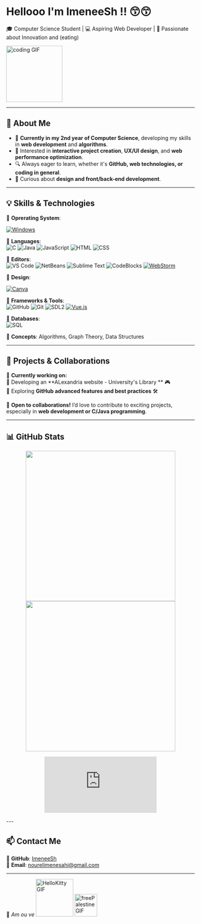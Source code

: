 # Hellooo I'm ImeneeSh !! 😙😙

🎓 Computer Science Student | 💻 Aspiring Web Developer | 🚀 Passionate about Innovation and (eating)

 <img src="https://github.com/user-attachments/assets/31e28893-f175-4413-93ee-f500747c5ff3" width="150" alt="coding GIF">

---

## 🌱 About Me  

- 🎯 **Currently in my 2nd year of Computer Science**, developing my skills in **web development** and **algorithms**.  
- 📌 Interested in **interactive project creation**, **UX/UI design**, and **web performance optimization**.  
- 🔍 Always eager to learn, whether it's **GitHub, web technologies, or coding in general**.  
- 🎨 Curious about **design and front/back-end development**.  

---

## 💡 Skills & Technologies  

🔹 **Oprerating System**:

[![Windows](https://custom-icon-badges.demolab.com/badge/Windows-0078D6?logo=windows11&logoColor=white)](#)

🔹 **Languages**:  
![C](https://img.shields.io/badge/-C-00599C?style=flat-square&logo=c&logoColor=white)  ![Java](https://img.shields.io/badge/-Java-007396?style=flat-square&logo=java&logoColor=white)  ![JavaScript](https://img.shields.io/badge/-JavaScript-F7DF1E?style=flat-square&logo=javascript&logoColor=black)  ![HTML](https://img.shields.io/badge/-HTML5-E34F26?style=flat-square&logo=html5&logoColor=white)  ![CSS](https://img.shields.io/badge/-CSS3-1572B6?style=flat-square&logo=css3)  

🔹 **Editors**:  
![VS Code](https://img.shields.io/badge/-VS%20Code-007ACC?style=flat-square&logo=visual-studio-code)  ![NetBeans](https://img.shields.io/badge/-NetBeans-1B6AC6?style=flat-square&logo=apache-netbeans-ide)  ![Sublime Text](https://img.shields.io/badge/-Sublime%20Text-FF9800?style=flat-square&logo=sublime-text) ![CodeBlocks](https://img.shields.io/badge/-Code::Blocks-00A1F1?style=flat-square&logo=windows-terminal&logoColor=white) [![WebStorm](https://img.shields.io/badge/WebStorm-000?logo=webstorm&logoColor=fff)](#) 

🔹 **Design**: 

[![Canva](https://img.shields.io/badge/Canva-%2300C4CC.svg?&logo=Canva&logoColor=white)](#) 
  

🔹 **Frameworks & Tools**:  
![GitHub](https://img.shields.io/badge/-GitHub-181717?style=flat-square&logo=github)  ![Git](https://img.shields.io/badge/-Git-F05032?style=flat-square&logo=git&logoColor=white)  ![SDL2](https://img.shields.io/badge/-SDL2-4E7CBF?style=flat-square&logo=opengl) [![Vue.js](https://img.shields.io/badge/Vue.js-4FC08D?logo=vuedotjs&logoColor=fff)](#)

🔹 **Databases**:  
![SQL](https://img.shields.io/badge/-SQL-4479A1?style=flat-square&logo=mysql&logoColor=white)  

🔹 **Concepts**: Algorithms, Graph Theory, Data Structures  

---

## 🚀 Projects & Collaborations  

🌟 **Currently working on:**  
 🔹 Developing an **ALexandria website - University's Library ** 🎮  
 🔹 Exploring **GitHub advanced features and best practices** 🛠️  

📌 **Open to collaborations!** I’d love to contribute to exciting projects, especially in **web development or C/Java programming**.  

---

## 📊 GitHub Stats  

<div align="center">
  <img src="https://github-readme-stats.vercel.app/api?username=ImeneeSh&show_icons=true&theme=tokyonight" width="400">
  <img src="https://github-readme-streak-stats.herokuapp.com/?user=ImeneeSh&theme=tokyonight" width="400">
  <figure><embed src="https://wakatime.com/share/@0c4f3a1c-3c62-4242-96f2-dedadfb79f7b/9ba56608-fe18-4c5b-b8ff-015c53e1c816.svg"></embed></figure>
</div>
---

## 📫 Contact Me  

🔗 **GitHub**: [ImeneeSh](https://github.com/ImeneeSh)  
📧 **Email**: nourelimenesahi@gmail.com  

---

🌷 *Am ou ve*
  <img src="https://github.com/user-attachments/assets/767d4f04-be23-4b11-8d6a-b5c8bdd095a0" width="100" alt="HelloKitty GIF"> <img src="https://github.com/user-attachments/assets/5990cb3e-90de-4846-a530-1b36bc6685df" width="60" alt="freePalestine GIF">
  
